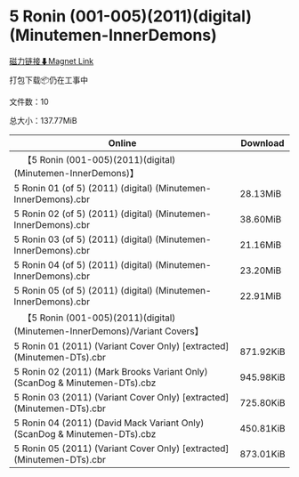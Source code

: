 # 5 Ronin (001-005)(2011)(digital)(Minutemen-InnerDemons)

[磁力链接⬇Magnet Link](magnet:?xt=urn:btih:5703036cb62be4adc45efc049125273643dd498b&dn=5%20Ronin%20%28001-005%29%282011%29%28digital%29%28Minutemen-InnerDemons%29)

打包下载📦仍在工事中

文件数：10

总大小：137.77MiB

Online | Download
--- | ---
&emsp;【5 Ronin (001-005)(2011)(digital)(Minutemen-InnerDemons)】 | 
5 Ronin 01 (of 5) (2011) (digital) (Minutemen-InnerDemons).cbr | 28.13MiB
5 Ronin 02 (of 5) (2011) (digital) (Minutemen-InnerDemons).cbr | 38.60MiB
5 Ronin 03 (of 5) (2011) (digital) (Minutemen-InnerDemons).cbr | 21.16MiB
5 Ronin 04 (of 5) (2011) (digital) (Minutemen-InnerDemons).cbr | 23.20MiB
5 Ronin 05 (of 5) (2011) (digital) (Minutemen-InnerDemons).cbr | 22.91MiB
&emsp;【5 Ronin (001-005)(2011)(digital)(Minutemen-InnerDemons)/Variant Covers】 | 
5 Ronin 01 (2011) (Variant Cover Only) \[extracted\] (Minutemen-DTs).cbr | 871.92KiB
5 Ronin 02 (2011) (Mark Brooks Variant Only) (ScanDog & Minutemen-DTs).cbz | 945.98KiB
5 Ronin 03 (2011) (Variant Cover Only) \[extracted\] (Minutemen-DTs).cbr | 725.80KiB
5 Ronin 04 (2011) (David Mack Variant Only) (ScanDog & Minutemen-DTs).cbz | 450.81KiB
5 Ronin 05 (2011) (Variant Cover Only) \[extracted\] (Minutemen-DTs).cbr | 873.01KiB